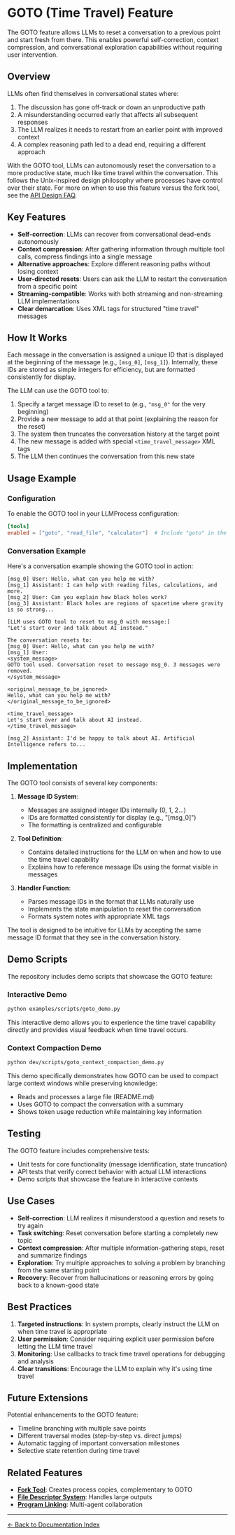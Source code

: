 # GOTO (Time Travel) Feature

The GOTO feature allows LLMs to reset a conversation to a previous point and start fresh from there. This enables powerful self-correction, context compression, and conversational exploration capabilities without requiring user intervention.

## Overview

LLMs often find themselves in conversational states where:
1. The discussion has gone off-track or down an unproductive path
2. A misunderstanding occurred early that affects all subsequent responses
3. The LLM realizes it needs to restart from an earlier point with improved context
4. A complex reasoning path led to a dead end, requiring a different approach

With the GOTO tool, LLMs can autonomously reset the conversation to a more productive state, much like time travel within the conversation. This follows the Unix-inspired design philosophy where processes have control over their state. For more on when to use this feature versus the fork tool, see the [API Design FAQ](../FAQ.md#when-to-use-fork-and-goto).

## Key Features

- **Self-correction**: LLMs can recover from conversational dead-ends autonomously
- **Context compression**: After gathering information through multiple tool calls, compress findings into a single message
- **Alternative approaches**: Explore different reasoning paths without losing context
- **User-directed resets**: Users can ask the LLM to restart the conversation from a specific point
- **Streaming-compatible**: Works with both streaming and non-streaming LLM implementations
- **Clear demarcation**: Uses XML tags for structured "time travel" messages

## How It Works

Each message in the conversation is assigned a unique ID that is displayed at the beginning of the message (e.g., `[msg_0]`, `[msg_1]`). Internally, these IDs are stored as simple integers for efficiency, but are formatted consistently for display.

The LLM can use the GOTO tool to:

1. Specify a target message ID to reset to (e.g., `"msg_0"` for the very beginning)
2. Provide a new message to add at that point (explaining the reason for the reset)
3. The system then truncates the conversation history at the target point
4. The new message is added with special `<time_travel_message>` XML tags
5. The LLM then continues the conversation from this new state

## Usage Example

### Configuration

To enable the GOTO tool in your LLMProcess configuration:

```toml
[tools]
enabled = ["goto", "read_file", "calculator"]  # Include "goto" in the enabled tools list
```

### Conversation Example

Here's a conversation example showing the GOTO tool in action:

```
[msg_0] User: Hello, what can you help me with?
[msg_1] Assistant: I can help with reading files, calculations, and more.
[msg_2] User: Can you explain how black holes work?
[msg_3] Assistant: Black holes are regions of spacetime where gravity is so strong...

[LLM uses GOTO tool to reset to msg_0 with message:]
"Let's start over and talk about AI instead."

The conversation resets to:
[msg_0] User: Hello, what can you help me with?
[msg_1] User:
<system_message>
GOTO tool used. Conversation reset to message msg_0. 3 messages were removed.
</system_message>

<original_message_to_be_ignored>
Hello, what can you help me with?
</original_message_to_be_ignored>

<time_travel_message>
Let's start over and talk about AI instead.
</time_travel_message>

[msg_2] Assistant: I'd be happy to talk about AI. Artificial Intelligence refers to...
```

## Implementation

The GOTO tool consists of several key components:

1. **Message ID System**:
   - Messages are assigned integer IDs internally (0, 1, 2...)
   - IDs are formatted consistently for display (e.g., "[msg_0]")
   - The formatting is centralized and configurable

2. **Tool Definition**:
   - Contains detailed instructions for the LLM on when and how to use the time travel capability
   - Explains how to reference message IDs using the format visible in messages

3. **Handler Function**:
   - Parses message IDs in the format that LLMs naturally use
   - Implements the state manipulation to reset the conversation
   - Formats system notes with appropriate XML tags

The tool is designed to be intuitive for LLMs by accepting the same message ID format
that they see in the conversation history.

## Demo Scripts

The repository includes demo scripts that showcase the GOTO feature:

### Interactive Demo

```bash
python examples/scripts/goto_demo.py
```

This interactive demo allows you to experience the time travel capability directly and provides visual feedback when time travel occurs.

### Context Compaction Demo

```bash
python dev/scripts/goto_context_compaction_demo.py
```

This demo specifically demonstrates how GOTO can be used to compact large context windows while preserving knowledge:
- Reads and processes a large file (README.md)
- Uses GOTO to compact the conversation with a summary
- Shows token usage reduction while maintaining key information

## Testing

The GOTO feature includes comprehensive tests:
- Unit tests for core functionality (message identification, state truncation)
- API tests that verify correct behavior with actual LLM interactions
- Demo scripts that showcase the feature in interactive contexts

## Use Cases

- **Self-correction**: LLM realizes it misunderstood a question and resets to try again
- **Task switching**: Reset conversation before starting a completely new topic
- **Context compression**: After multiple information-gathering steps, reset and summarize findings
- **Exploration**: Try multiple approaches to solving a problem by branching from the same starting point
- **Recovery**: Recover from hallucinations or reasoning errors by going back to a known-good state

## Best Practices

1. **Targeted instructions**: In system prompts, clearly instruct the LLM on when time travel is appropriate
2. **User permission**: Consider requiring explicit user permission before letting the LLM time travel
3. **Monitoring**: Use callbacks to track time travel operations for debugging and analysis
4. **Clear transitions**: Encourage the LLM to explain why it's using time travel

## Future Extensions

Potential enhancements to the GOTO feature:
- Timeline branching with multiple save points
- Different traversal modes (step-by-step vs. direct jumps)
- Automatic tagging of important conversation milestones
- Selective state retention during time travel

## Related Features

- **[Fork Tool](./fork-feature.md)**: Creates process copies, complementary to GOTO
- **[File Descriptor System](./file-descriptor-system.md)**: Handles large outputs
- **[Program Linking](./program-linking.md)**: Multi-agent collaboration

---
[← Back to Documentation Index](index.md)
